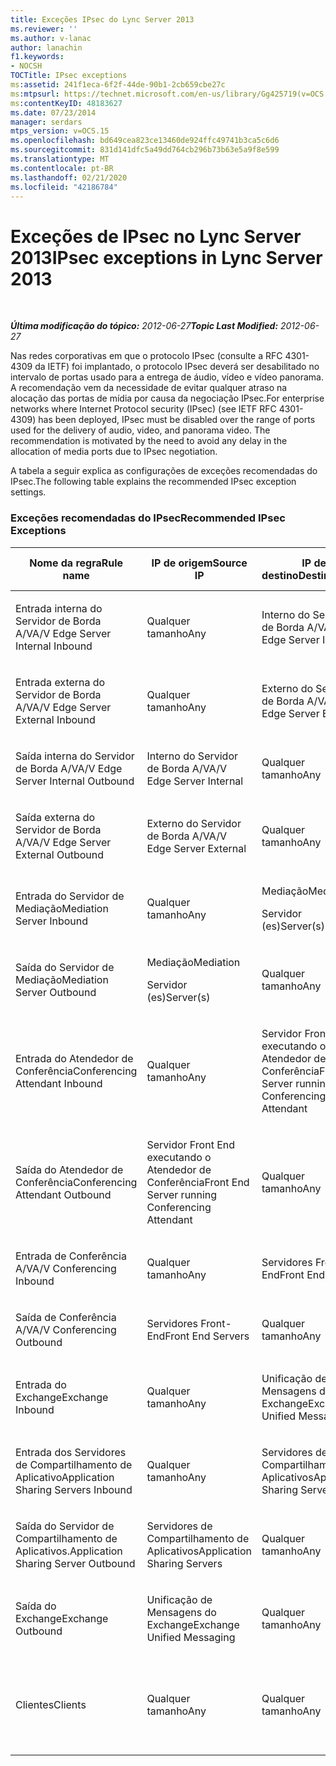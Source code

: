 ```yaml
---
title: Exceções IPsec do Lync Server 2013
ms.reviewer: ''
ms.author: v-lanac
author: lanachin
f1.keywords:
- NOCSH
TOCTitle: IPsec exceptions
ms:assetid: 241f1eca-6f2f-44de-90b1-2cb659cbe27c
ms:mtpsurl: https://technet.microsoft.com/en-us/library/Gg425719(v=OCS.15)
ms:contentKeyID: 48183627
ms.date: 07/23/2014
manager: serdars
mtps_version: v=OCS.15
ms.openlocfilehash: bd649cea823ce13460de924ffc49741b3ca5c6d6
ms.sourcegitcommit: 831d141dfc5a49dd764cb296b73b63e5a9f8e599
ms.translationtype: MT
ms.contentlocale: pt-BR
ms.lasthandoff: 02/21/2020
ms.locfileid: "42186784"
---
```

<div data-xmlns="http://www.w3.org/1999/xhtml">

<div class="topic" data-xmlns="http://www.w3.org/1999/xhtml" data-msxsl="urn:schemas-microsoft-com:xslt" data-cs="https://msdn.microsoft.com/">

<div data-asp="https://msdn2.microsoft.com/asp">

# <a name="ipsec-exceptions-in-lync-server-2013"></a><span data-ttu-id="000d8-102">Exceções de IPsec no Lync Server 2013</span><span class="sxs-lookup"><span data-stu-id="000d8-102">IPsec exceptions in Lync Server 2013</span></span>

</div>

<div id="mainSection">

<div id="mainBody">

<span> </span>

<span data-ttu-id="000d8-103">_**Última modificação do tópico:** 2012-06-27_</span><span class="sxs-lookup"><span data-stu-id="000d8-103">_**Topic Last Modified:** 2012-06-27_</span></span>

<span data-ttu-id="000d8-p101">Nas redes corporativas em que o protocolo IPsec (consulte a RFC 4301-4309 da IETF) foi implantado, o protocolo IPsec deverá ser desabilitado no intervalo de portas usado para a entrega de áudio, vídeo e vídeo panorama. A recomendação vem da necessidade de evitar qualquer atraso na alocação das portas de mídia por causa da negociação IPsec.</span><span class="sxs-lookup"><span data-stu-id="000d8-p101">For enterprise networks where Internet Protocol security (IPsec) (see IETF RFC 4301-4309) has been deployed, IPsec must be disabled over the range of ports used for the delivery of audio, video, and panorama video. The recommendation is motivated by the need to avoid any delay in the allocation of media ports due to IPsec negotiation.</span></span>

<span data-ttu-id="000d8-106">A tabela a seguir explica as configurações de exceções recomendadas do IPsec.</span><span class="sxs-lookup"><span data-stu-id="000d8-106">The following table explains the recommended IPsec exception settings.</span></span>

### <a name="recommended-ipsec-exceptions"></a><span data-ttu-id="000d8-107">Exceções recomendadas do IPsec</span><span class="sxs-lookup"><span data-stu-id="000d8-107">Recommended IPsec Exceptions</span></span>

<table style="width:100%;">
<colgroup>
<col style="width: 14%" />
<col style="width: 14%" />
<col style="width: 14%" />
<col style="width: 14%" />
<col style="width: 14%" />
<col style="width: 14%" />
<col style="width: 14%" />
</colgroup>
<thead>
<tr class="header">
<th><span data-ttu-id="000d8-108">Nome da regra</span><span class="sxs-lookup"><span data-stu-id="000d8-108">Rule name</span></span></th>
<th><span data-ttu-id="000d8-109">IP de origem</span><span class="sxs-lookup"><span data-stu-id="000d8-109">Source IP</span></span></th>
<th><span data-ttu-id="000d8-110">IP de destino</span><span class="sxs-lookup"><span data-stu-id="000d8-110">Destination IP</span></span></th>
<th><span data-ttu-id="000d8-111">Protocolo</span><span class="sxs-lookup"><span data-stu-id="000d8-111">Protocol</span></span></th>
<th><span data-ttu-id="000d8-112">Porta de origem</span><span class="sxs-lookup"><span data-stu-id="000d8-112">Source port</span></span></th>
<th><span data-ttu-id="000d8-113">Porta de destino</span><span class="sxs-lookup"><span data-stu-id="000d8-113">Destination port</span></span></th>
<th><span data-ttu-id="000d8-114">Requisito de autenticação</span><span class="sxs-lookup"><span data-stu-id="000d8-114">Authentication Requirement</span></span></th>
</tr>
</thead>
<tbody>
<tr class="odd">
<td><p><span data-ttu-id="000d8-115">Entrada interna do Servidor de Borda A/V</span><span class="sxs-lookup"><span data-stu-id="000d8-115">A/V Edge Server Internal Inbound</span></span></p></td>
<td><p><span data-ttu-id="000d8-116">Qualquer tamanho</span><span class="sxs-lookup"><span data-stu-id="000d8-116">Any</span></span></p></td>
<td><p><span data-ttu-id="000d8-117">Interno do Servidor de Borda A/V</span><span class="sxs-lookup"><span data-stu-id="000d8-117">A/V Edge Server Internal</span></span></p></td>
<td><p><span data-ttu-id="000d8-118">UDP e TCP</span><span class="sxs-lookup"><span data-stu-id="000d8-118">UDP and TCP</span></span></p></td>
<td><p><span data-ttu-id="000d8-119">Qualquer tamanho</span><span class="sxs-lookup"><span data-stu-id="000d8-119">Any</span></span></p></td>
<td><p><span data-ttu-id="000d8-120">Qualquer tamanho</span><span class="sxs-lookup"><span data-stu-id="000d8-120">Any</span></span></p></td>
<td><p><span data-ttu-id="000d8-121">Não autenticar</span><span class="sxs-lookup"><span data-stu-id="000d8-121">Do not authenticate</span></span></p></td>
</tr>
<tr class="even">
<td><p><span data-ttu-id="000d8-122">Entrada externa do Servidor de Borda A/V</span><span class="sxs-lookup"><span data-stu-id="000d8-122">A/V Edge Server External Inbound</span></span></p></td>
<td><p><span data-ttu-id="000d8-123">Qualquer tamanho</span><span class="sxs-lookup"><span data-stu-id="000d8-123">Any</span></span></p></td>
<td><p><span data-ttu-id="000d8-124">Externo do Servidor de Borda A/V</span><span class="sxs-lookup"><span data-stu-id="000d8-124">A/V Edge Server External</span></span></p></td>
<td><p><span data-ttu-id="000d8-125">UDP e TCP</span><span class="sxs-lookup"><span data-stu-id="000d8-125">UDP and TCP</span></span></p></td>
<td><p><span data-ttu-id="000d8-126">Qualquer tamanho</span><span class="sxs-lookup"><span data-stu-id="000d8-126">Any</span></span></p></td>
<td><p><span data-ttu-id="000d8-127">Qualquer tamanho</span><span class="sxs-lookup"><span data-stu-id="000d8-127">Any</span></span></p></td>
<td><p><span data-ttu-id="000d8-128">Não autenticar</span><span class="sxs-lookup"><span data-stu-id="000d8-128">Do not authenticate</span></span></p></td>
</tr>
<tr class="odd">
<td><p><span data-ttu-id="000d8-129">Saída interna do Servidor de Borda A/V</span><span class="sxs-lookup"><span data-stu-id="000d8-129">A/V Edge Server Internal Outbound</span></span></p></td>
<td><p><span data-ttu-id="000d8-130">Interno do Servidor de Borda A/V</span><span class="sxs-lookup"><span data-stu-id="000d8-130">A/V Edge Server Internal</span></span></p></td>
<td><p><span data-ttu-id="000d8-131">Qualquer tamanho</span><span class="sxs-lookup"><span data-stu-id="000d8-131">Any</span></span></p></td>
<td><p><span data-ttu-id="000d8-132">TCP &amp; UDP</span><span class="sxs-lookup"><span data-stu-id="000d8-132">UDP &amp; TCP</span></span></p></td>
<td><p><span data-ttu-id="000d8-133">Qualquer tamanho</span><span class="sxs-lookup"><span data-stu-id="000d8-133">Any</span></span></p></td>
<td><p><span data-ttu-id="000d8-134">Qualquer tamanho</span><span class="sxs-lookup"><span data-stu-id="000d8-134">Any</span></span></p></td>
<td><p><span data-ttu-id="000d8-135">Não autenticar</span><span class="sxs-lookup"><span data-stu-id="000d8-135">Do not authenticate</span></span></p></td>
</tr>
<tr class="even">
<td><p><span data-ttu-id="000d8-136">Saída externa do Servidor de Borda A/V</span><span class="sxs-lookup"><span data-stu-id="000d8-136">A/V Edge Server External Outbound</span></span></p></td>
<td><p><span data-ttu-id="000d8-137">Externo do Servidor de Borda A/V</span><span class="sxs-lookup"><span data-stu-id="000d8-137">A/V Edge Server External</span></span></p></td>
<td><p><span data-ttu-id="000d8-138">Qualquer tamanho</span><span class="sxs-lookup"><span data-stu-id="000d8-138">Any</span></span></p></td>
<td><p><span data-ttu-id="000d8-139">UDP e TCP</span><span class="sxs-lookup"><span data-stu-id="000d8-139">UDP and TCP</span></span></p></td>
<td><p><span data-ttu-id="000d8-140">Qualquer tamanho</span><span class="sxs-lookup"><span data-stu-id="000d8-140">Any</span></span></p></td>
<td><p><span data-ttu-id="000d8-141">Qualquer tamanho</span><span class="sxs-lookup"><span data-stu-id="000d8-141">Any</span></span></p></td>
<td><p><span data-ttu-id="000d8-142">Não autenticar</span><span class="sxs-lookup"><span data-stu-id="000d8-142">Do not authenticate</span></span></p></td>
</tr>
<tr class="odd">
<td><p><span data-ttu-id="000d8-143">Entrada do Servidor de Mediação</span><span class="sxs-lookup"><span data-stu-id="000d8-143">Mediation Server Inbound</span></span></p></td>
<td><p><span data-ttu-id="000d8-144">Qualquer tamanho</span><span class="sxs-lookup"><span data-stu-id="000d8-144">Any</span></span></p></td>
<td><p><span data-ttu-id="000d8-145">Mediação</span><span class="sxs-lookup"><span data-stu-id="000d8-145">Mediation</span></span></p>
<p><span data-ttu-id="000d8-146">Servidor (es)</span><span class="sxs-lookup"><span data-stu-id="000d8-146">Server(s)</span></span></p></td>
<td><p><span data-ttu-id="000d8-147">UDP e TCP</span><span class="sxs-lookup"><span data-stu-id="000d8-147">UDP and TCP</span></span></p></td>
<td><p><span data-ttu-id="000d8-148">Qualquer tamanho</span><span class="sxs-lookup"><span data-stu-id="000d8-148">Any</span></span></p></td>
<td><p><span data-ttu-id="000d8-149">Qualquer tamanho</span><span class="sxs-lookup"><span data-stu-id="000d8-149">Any</span></span></p></td>
<td><p><span data-ttu-id="000d8-150">Não autenticar</span><span class="sxs-lookup"><span data-stu-id="000d8-150">Do not authenticate</span></span></p></td>
</tr>
<tr class="even">
<td><p><span data-ttu-id="000d8-151">Saída do Servidor de Mediação</span><span class="sxs-lookup"><span data-stu-id="000d8-151">Mediation Server Outbound</span></span></p></td>
<td><p><span data-ttu-id="000d8-152">Mediação</span><span class="sxs-lookup"><span data-stu-id="000d8-152">Mediation</span></span></p>
<p><span data-ttu-id="000d8-153">Servidor (es)</span><span class="sxs-lookup"><span data-stu-id="000d8-153">Server(s)</span></span></p></td>
<td><p><span data-ttu-id="000d8-154">Qualquer tamanho</span><span class="sxs-lookup"><span data-stu-id="000d8-154">Any</span></span></p></td>
<td><p><span data-ttu-id="000d8-155">UDP e TCP</span><span class="sxs-lookup"><span data-stu-id="000d8-155">UDP and TCP</span></span></p></td>
<td><p><span data-ttu-id="000d8-156">Qualquer tamanho</span><span class="sxs-lookup"><span data-stu-id="000d8-156">Any</span></span></p></td>
<td><p><span data-ttu-id="000d8-157">Qualquer tamanho</span><span class="sxs-lookup"><span data-stu-id="000d8-157">Any</span></span></p></td>
<td><p><span data-ttu-id="000d8-158">Não autenticar</span><span class="sxs-lookup"><span data-stu-id="000d8-158">Do not authenticate</span></span></p></td>
</tr>
<tr class="odd">
<td><p><span data-ttu-id="000d8-159">Entrada do Atendedor de Conferência</span><span class="sxs-lookup"><span data-stu-id="000d8-159">Conferencing Attendant Inbound</span></span></p></td>
<td><p><span data-ttu-id="000d8-160">Qualquer tamanho</span><span class="sxs-lookup"><span data-stu-id="000d8-160">Any</span></span></p></td>
<td><p><span data-ttu-id="000d8-161">Servidor Front End executando o Atendedor de Conferência</span><span class="sxs-lookup"><span data-stu-id="000d8-161">Front End Server running Conferencing Attendant</span></span></p></td>
<td><p><span data-ttu-id="000d8-162">UDP e TCP</span><span class="sxs-lookup"><span data-stu-id="000d8-162">UDP and TCP</span></span></p></td>
<td><p><span data-ttu-id="000d8-163">Qualquer tamanho</span><span class="sxs-lookup"><span data-stu-id="000d8-163">Any</span></span></p></td>
<td><p><span data-ttu-id="000d8-164">Qualquer tamanho</span><span class="sxs-lookup"><span data-stu-id="000d8-164">Any</span></span></p></td>
<td><p><span data-ttu-id="000d8-165">Não autenticar</span><span class="sxs-lookup"><span data-stu-id="000d8-165">Do not authenticate</span></span></p></td>
</tr>
<tr class="even">
<td><p><span data-ttu-id="000d8-166">Saída do Atendedor de Conferência</span><span class="sxs-lookup"><span data-stu-id="000d8-166">Conferencing Attendant Outbound</span></span></p></td>
<td><p><span data-ttu-id="000d8-167">Servidor Front End executando o Atendedor de Conferência</span><span class="sxs-lookup"><span data-stu-id="000d8-167">Front End Server running Conferencing Attendant</span></span></p></td>
<td><p><span data-ttu-id="000d8-168">Qualquer tamanho</span><span class="sxs-lookup"><span data-stu-id="000d8-168">Any</span></span></p></td>
<td><p><span data-ttu-id="000d8-169">UDP e TCP</span><span class="sxs-lookup"><span data-stu-id="000d8-169">UDP and TCP</span></span></p></td>
<td><p><span data-ttu-id="000d8-170">Qualquer tamanho</span><span class="sxs-lookup"><span data-stu-id="000d8-170">Any</span></span></p></td>
<td><p><span data-ttu-id="000d8-171">Qualquer tamanho</span><span class="sxs-lookup"><span data-stu-id="000d8-171">Any</span></span></p></td>
<td><p><span data-ttu-id="000d8-172">Não autenticar</span><span class="sxs-lookup"><span data-stu-id="000d8-172">Do not authenticate</span></span></p></td>
</tr>
<tr class="odd">
<td><p><span data-ttu-id="000d8-173">Entrada de Conferência A/V</span><span class="sxs-lookup"><span data-stu-id="000d8-173">A/V Conferencing Inbound</span></span></p></td>
<td><p><span data-ttu-id="000d8-174">Qualquer tamanho</span><span class="sxs-lookup"><span data-stu-id="000d8-174">Any</span></span></p></td>
<td><p><span data-ttu-id="000d8-175">Servidores Front-End</span><span class="sxs-lookup"><span data-stu-id="000d8-175">Front End Servers</span></span></p></td>
<td><p><span data-ttu-id="000d8-176">UDP e TCP</span><span class="sxs-lookup"><span data-stu-id="000d8-176">UDP and TCP</span></span></p></td>
<td><p><span data-ttu-id="000d8-177">Qualquer tamanho</span><span class="sxs-lookup"><span data-stu-id="000d8-177">Any</span></span></p></td>
<td><p><span data-ttu-id="000d8-178">Qualquer tamanho</span><span class="sxs-lookup"><span data-stu-id="000d8-178">Any</span></span></p></td>
<td><p><span data-ttu-id="000d8-179">Não autenticar</span><span class="sxs-lookup"><span data-stu-id="000d8-179">Do not authenticate</span></span></p></td>
</tr>
<tr class="even">
<td><p><span data-ttu-id="000d8-180">Saída de Conferência A/V</span><span class="sxs-lookup"><span data-stu-id="000d8-180">A/V Conferencing Outbound</span></span></p></td>
<td><p><span data-ttu-id="000d8-181">Servidores Front-End</span><span class="sxs-lookup"><span data-stu-id="000d8-181">Front End Servers</span></span></p></td>
<td><p><span data-ttu-id="000d8-182">Qualquer tamanho</span><span class="sxs-lookup"><span data-stu-id="000d8-182">Any</span></span></p></td>
<td><p><span data-ttu-id="000d8-183">UDP e TCP</span><span class="sxs-lookup"><span data-stu-id="000d8-183">UDP and TCP</span></span></p></td>
<td><p><span data-ttu-id="000d8-184">Qualquer tamanho</span><span class="sxs-lookup"><span data-stu-id="000d8-184">Any</span></span></p></td>
<td><p><span data-ttu-id="000d8-185">Qualquer tamanho</span><span class="sxs-lookup"><span data-stu-id="000d8-185">Any</span></span></p></td>
<td><p><span data-ttu-id="000d8-186">Não autenticar</span><span class="sxs-lookup"><span data-stu-id="000d8-186">Do not authenticate</span></span></p></td>
</tr>
<tr class="odd">
<td><p><span data-ttu-id="000d8-187">Entrada do Exchange</span><span class="sxs-lookup"><span data-stu-id="000d8-187">Exchange Inbound</span></span></p></td>
<td><p><span data-ttu-id="000d8-188">Qualquer tamanho</span><span class="sxs-lookup"><span data-stu-id="000d8-188">Any</span></span></p></td>
<td><p><span data-ttu-id="000d8-189">Unificação de Mensagens do Exchange</span><span class="sxs-lookup"><span data-stu-id="000d8-189">Exchange Unified Messaging</span></span></p></td>
<td><p><span data-ttu-id="000d8-190">UDP e TCP</span><span class="sxs-lookup"><span data-stu-id="000d8-190">UDP and TCP</span></span></p></td>
<td><p><span data-ttu-id="000d8-191">Qualquer tamanho</span><span class="sxs-lookup"><span data-stu-id="000d8-191">Any</span></span></p></td>
<td><p><span data-ttu-id="000d8-192">Qualquer tamanho</span><span class="sxs-lookup"><span data-stu-id="000d8-192">Any</span></span></p></td>
<td><p><span data-ttu-id="000d8-193">Não autenticar</span><span class="sxs-lookup"><span data-stu-id="000d8-193">Do not authenticate</span></span></p></td>
</tr>
<tr class="even">
<td><p><span data-ttu-id="000d8-194">Entrada dos Servidores de Compartilhamento de Aplicativo</span><span class="sxs-lookup"><span data-stu-id="000d8-194">Application Sharing Servers Inbound</span></span></p></td>
<td><p><span data-ttu-id="000d8-195">Qualquer tamanho</span><span class="sxs-lookup"><span data-stu-id="000d8-195">Any</span></span></p></td>
<td><p><span data-ttu-id="000d8-196">Servidores de Compartilhamento de Aplicativos</span><span class="sxs-lookup"><span data-stu-id="000d8-196">Application Sharing Servers</span></span></p></td>
<td><p><span data-ttu-id="000d8-197">TCP</span><span class="sxs-lookup"><span data-stu-id="000d8-197">TCP</span></span></p></td>
<td><p><span data-ttu-id="000d8-198">Qualquer tamanho</span><span class="sxs-lookup"><span data-stu-id="000d8-198">Any</span></span></p></td>
<td><p><span data-ttu-id="000d8-199">Qualquer tamanho</span><span class="sxs-lookup"><span data-stu-id="000d8-199">Any</span></span></p></td>
<td><p><span data-ttu-id="000d8-200">Não autenticar</span><span class="sxs-lookup"><span data-stu-id="000d8-200">Do not authenticate</span></span></p></td>
</tr>
<tr class="odd">
<td><p><span data-ttu-id="000d8-201">Saída do Servidor de Compartilhamento de Aplicativos.</span><span class="sxs-lookup"><span data-stu-id="000d8-201">Application Sharing Server Outbound</span></span></p></td>
<td><p><span data-ttu-id="000d8-202">Servidores de Compartilhamento de Aplicativos</span><span class="sxs-lookup"><span data-stu-id="000d8-202">Application Sharing Servers</span></span></p></td>
<td><p><span data-ttu-id="000d8-203">Qualquer tamanho</span><span class="sxs-lookup"><span data-stu-id="000d8-203">Any</span></span></p></td>
<td><p><span data-ttu-id="000d8-204">TCP</span><span class="sxs-lookup"><span data-stu-id="000d8-204">TCP</span></span></p></td>
<td><p><span data-ttu-id="000d8-205">Qualquer tamanho</span><span class="sxs-lookup"><span data-stu-id="000d8-205">Any</span></span></p></td>
<td><p><span data-ttu-id="000d8-206">Qualquer tamanho</span><span class="sxs-lookup"><span data-stu-id="000d8-206">Any</span></span></p></td>
<td><p><span data-ttu-id="000d8-207">Não autenticar</span><span class="sxs-lookup"><span data-stu-id="000d8-207">Do not authenticate</span></span></p></td>
</tr>
<tr class="even">
<td><p><span data-ttu-id="000d8-208">Saída do Exchange</span><span class="sxs-lookup"><span data-stu-id="000d8-208">Exchange Outbound</span></span></p></td>
<td><p><span data-ttu-id="000d8-209">Unificação de Mensagens do Exchange</span><span class="sxs-lookup"><span data-stu-id="000d8-209">Exchange Unified Messaging</span></span></p></td>
<td><p><span data-ttu-id="000d8-210">Qualquer tamanho</span><span class="sxs-lookup"><span data-stu-id="000d8-210">Any</span></span></p></td>
<td><p><span data-ttu-id="000d8-211">UDP e TCP</span><span class="sxs-lookup"><span data-stu-id="000d8-211">UDP and TCP</span></span></p></td>
<td><p><span data-ttu-id="000d8-212">Qualquer tamanho</span><span class="sxs-lookup"><span data-stu-id="000d8-212">Any</span></span></p></td>
<td><p><span data-ttu-id="000d8-213">Qualquer tamanho</span><span class="sxs-lookup"><span data-stu-id="000d8-213">Any</span></span></p></td>
<td><p><span data-ttu-id="000d8-214">Não autenticar</span><span class="sxs-lookup"><span data-stu-id="000d8-214">Do not authenticate</span></span></p></td>
</tr>
<tr class="odd">
<td><p><span data-ttu-id="000d8-215">Clientes</span><span class="sxs-lookup"><span data-stu-id="000d8-215">Clients</span></span></p></td>
<td><p><span data-ttu-id="000d8-216">Qualquer tamanho</span><span class="sxs-lookup"><span data-stu-id="000d8-216">Any</span></span></p></td>
<td><p><span data-ttu-id="000d8-217">Qualquer tamanho</span><span class="sxs-lookup"><span data-stu-id="000d8-217">Any</span></span></p></td>
<td><p><span data-ttu-id="000d8-218">VIA</span><span class="sxs-lookup"><span data-stu-id="000d8-218">UDP</span></span></p></td>
<td><p><span data-ttu-id="000d8-219">Intervalo especificado de portas de mídia</span><span class="sxs-lookup"><span data-stu-id="000d8-219">Specified media port range</span></span></p></td>
<td><p><span data-ttu-id="000d8-220">Qualquer tamanho</span><span class="sxs-lookup"><span data-stu-id="000d8-220">Any</span></span></p></td>
<td><p><span data-ttu-id="000d8-221">Não autenticar</span><span class="sxs-lookup"><span data-stu-id="000d8-221">Do not authenticate</span></span></p></td>
</tr>
</tbody>
</table>


</div>

<span> </span>

</div>

</div>

</div>

